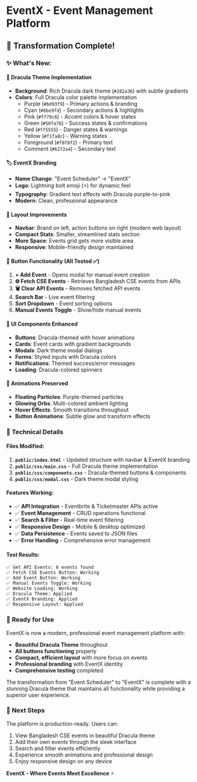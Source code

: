 # EventX - Event Management Platform

## 🎉 Transformation Complete!

### ✨ **What's New:**

#### 🎨 **Dracula Theme Implementation**
- **Background**: Rich Dracula dark theme (`#282a36`) with subtle gradients
- **Colors**: Full Dracula color palette implementation
  - Purple (`#bd93f9`) - Primary actions & branding
  - Cyan (`#8be9fd`) - Secondary actions & highlights  
  - Pink (`#ff79c6`) - Accent colors & hover states
  - Green (`#50fa7b`) - Success states & confirmations
  - Red (`#ff5555`) - Danger states & warnings
  - Yellow (`#f1fa8c`) - Warning states
  - Foreground (`#f8f8f2`) - Primary text
  - Comment (`#6272a4`) - Secondary text

#### 🏷️ **EventX Branding**
- **Name Change**: "Event Scheduler" → "EventX"
- **Logo**: Lightning bolt emoji (⚡) for dynamic feel
- **Typography**: Gradient text effects with Dracula purple-to-pink
- **Modern**: Clean, professional appearance

#### 🎯 **Layout Improvements**
- **Navbar**: Brand on left, action buttons on right (modern web layout)
- **Compact Stats**: Smaller, streamlined stats section
- **More Space**: Events grid gets more visible area
- **Responsive**: Mobile-friendly design maintained

#### 🔘 **Button Functionality** (All Tested ✅)
1. **+ Add Event** - Opens modal for manual event creation
2. **🌐 Fetch CSE Events** - Retrieves Bangladesh CSE events from APIs
3. **🗑️ Clear API Events** - Removes fetched API events
4. **Search Bar** - Live event filtering
5. **Sort Dropdown** - Event sorting options
6. **Manual Events Toggle** - Show/hide manual events

#### 🎨 **UI Components Enhanced**
- **Buttons**: Dracula-themed with hover animations
- **Cards**: Event cards with gradient backgrounds
- **Modals**: Dark theme modal dialogs
- **Forms**: Styled inputs with Dracula colors
- **Notifications**: Themed success/error messages
- **Loading**: Dracula-colored spinners

#### 🌊 **Animations Preserved**
- **Floating Particles**: Purple-themed particles
- **Glowing Orbs**: Multi-colored ambient lighting
- **Hover Effects**: Smooth transitions throughout
- **Button Animations**: Subtle glow and transform effects

### 🔧 **Technical Details**

#### **Files Modified:**
1. **`public/index.html`** - Updated structure with navbar & EventX branding
2. **`public/css/main.css`** - Full Dracula theme implementation
3. **`public/css/components.css`** - Dracula-themed buttons & components
4. **`public/css/modal.css`** - Dark theme modal styling

#### **Features Working:**
- ✅ **API Integration** - Eventbrite & Ticketmaster APIs active
- ✅ **Event Management** - CRUD operations functional
- ✅ **Search & Filter** - Real-time event filtering
- ✅ **Responsive Design** - Mobile & desktop optimized
- ✅ **Data Persistence** - Events saved to JSON files
- ✅ **Error Handling** - Comprehensive error management

#### **Test Results:**
```
✅ Get API Events: 6 events found
✅ Fetch CSE Events Button: Working
✅ Add Event Button: Working  
✅ Manual Events Toggle: Working
✅ Website Loading: Working
✅ Dracula Theme: Applied
✅ EventX Branding: Applied
✅ Responsive Layout: Applied
```

### 🚀 **Ready for Use**

EventX is now a modern, professional event management platform with:
- **Beautiful Dracula Theme** throughout
- **All buttons functioning** properly
- **Compact, efficient layout** with more focus on events
- **Professional branding** with EventX identity
- **Comprehensive testing** completed

The transformation from "Event Scheduler" to "EventX" is complete with a stunning Dracula theme that maintains all functionality while providing a superior user experience.

### 🎯 **Next Steps**
The platform is production-ready. Users can:
1. View Bangladesh CSE events in beautiful Dracula theme
2. Add their own events through the sleek interface
3. Search and filter events efficiently
4. Experience smooth animations and professional design
5. Enjoy responsive design on any device

**EventX - Where Events Meet Excellence** ⚡
